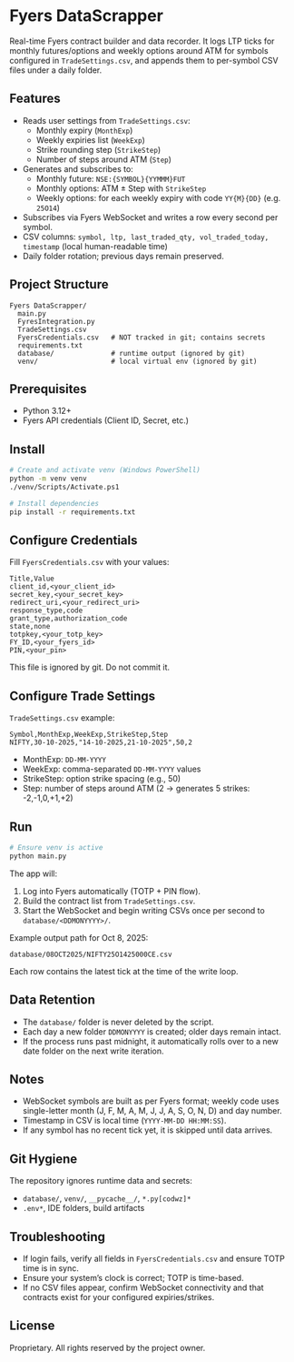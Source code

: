 # Fyers DataScrapper

Real-time Fyers contract builder and data recorder. It logs LTP ticks for monthly futures/options and weekly options around ATM for symbols configured in `TradeSettings.csv`, and appends them to per-symbol CSV files under a daily folder.

## Features
- Reads user settings from `TradeSettings.csv`:
  - Monthly expiry (`MonthExp`)
  - Weekly expiries list (`WeekExp`)
  - Strike rounding step (`StrikeStep`)
  - Number of steps around ATM (`Step`)
- Generates and subscribes to:
  - Monthly future: `NSE:{SYMBOL}{YYMMM}FUT`
  - Monthly options: ATM ± Step with `StrikeStep`
  - Weekly options: for each weekly expiry with code `YY{M}{DD}` (e.g. `25O14`)
- Subscribes via Fyers WebSocket and writes a row every second per symbol.
- CSV columns: `symbol, ltp, last_traded_qty, vol_traded_today, timestamp` (local human-readable time)
- Daily folder rotation; previous days remain preserved.

## Project Structure
```
Fyers DataScrapper/
  main.py
  FyresIntegration.py
  TradeSettings.csv
  FyersCredentials.csv   # NOT tracked in git; contains secrets
  requirements.txt
  database/              # runtime output (ignored by git)
  venv/                  # local virtual env (ignored by git)
```

## Prerequisites
- Python 3.12+
- Fyers API credentials (Client ID, Secret, etc.)

## Install
```bash
# Create and activate venv (Windows PowerShell)
python -m venv venv
./venv/Scripts/Activate.ps1

# Install dependencies
pip install -r requirements.txt
```

## Configure Credentials
Fill `FyersCredentials.csv` with your values:

```
Title,Value
client_id,<your_client_id>
secret_key,<your_secret_key>
redirect_uri,<your_redirect_uri>
response_type,code
grant_type,authorization_code
state,none
totpkey,<your_totp_key>
FY_ID,<your_fyers_id>
PIN,<your_pin>
```

This file is ignored by git. Do not commit it.

## Configure Trade Settings
`TradeSettings.csv` example:
```
Symbol,MonthExp,WeekExp,StrikeStep,Step
NIFTY,30-10-2025,"14-10-2025,21-10-2025",50,2
```
- MonthExp: `DD-MM-YYYY`
- WeekExp: comma-separated `DD-MM-YYYY` values
- StrikeStep: option strike spacing (e.g., 50)
- Step: number of steps around ATM (2 → generates 5 strikes: -2,-1,0,+1,+2)

## Run
```bash
# Ensure venv is active
python main.py
```
The app will:
1) Log into Fyers automatically (TOTP + PIN flow).
2) Build the contract list from `TradeSettings.csv`.
3) Start the WebSocket and begin writing CSVs once per second to `database/<DDMONYYYY>/`.

Example output path for Oct 8, 2025:
```
database/08OCT2025/NIFTY25O1425000CE.csv
```
Each row contains the latest tick at the time of the write loop.

## Data Retention
- The `database/` folder is never deleted by the script.
- Each day a new folder `DDMONYYYY` is created; older days remain intact.
- If the process runs past midnight, it automatically rolls over to a new date folder on the next write iteration.

## Notes
- WebSocket symbols are built as per Fyers format; weekly code uses single-letter month (J, F, M, A, M, J, J, A, S, O, N, D) and day number.
- Timestamp in CSV is local time (`YYYY-MM-DD HH:MM:SS`).
- If any symbol has no recent tick yet, it is skipped until data arrives.

## Git Hygiene
The repository ignores runtime data and secrets:
- `database/`, `venv/`, `__pycache__/`, `*.py[codwz]*`
- `.env*`, IDE folders, build artifacts

## Troubleshooting
- If login fails, verify all fields in `FyersCredentials.csv` and ensure TOTP time is in sync.
- Ensure your system’s clock is correct; TOTP is time-based.
- If no CSV files appear, confirm WebSocket connectivity and that contracts exist for your configured expiries/strikes.

## License
Proprietary. All rights reserved by the project owner.

